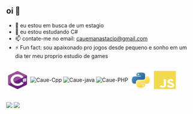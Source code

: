 ## oi 👋
- 🔭 eu estou em busca de um estagio
- 🌱 eu estou estudando C#
- 📫 contate-me no email: cauemanastacio@gmail.com
- ⚡ Fun fact: sou apaixonado pro jogos desde pequeno e sonho em um dia ter meu proprio estudio de games


<div style="display: inline_block"><br>
  <img align="center" alt="Caue-Csharp" height="50" width="60" src="https://raw.githubusercontent.com/devicons/devicon/master/icons/csharp/csharp-original.svg">
  <img align="center" alt="Caue-Cpp" height="50" width="60" src="https://cdn.jsdelivr.net/gh/devicons/devicon@latest/icons/cplusplus/cplusplus-original.svg" />
  <img align="center" alt="Caue-java" height="50" width="60" src="https://cdn.jsdelivr.net/gh/devicons/devicon@latest/icons/java/java-original-wordmark.svg" />
  <img align="center" alt="Caue-PHP" height="50" width="60" src="https://cdn.jsdelivr.net/gh/devicons/devicon@latest/icons/php/php-original.svg" />
  <img align="center" alt="Caue-Python" height="50" width="60" src="https://raw.githubusercontent.com/devicons/devicon/master/icons/python/python-original.svg">
  <img align="center" alt="Caue-JS" height="50" width="60" src="https://raw.githubusercontent.com/devicons/devicon/master/icons/javascript/javascript-plain.svg">
</div>
<br> <br>
<div> 
  <a href="https://www.linkedin.com/in/caue-anastacio" target="_blank"><img src="https://img.shields.io/badge/-LinkedIn-%230077B5?style=for-the-badge&logo=linkedin&logoColor=white" target="_blank"></a> 
  <a href="https://www.instagram.com/caue_anastacio/" target="_blank"><img src="https://img.shields.io/badge/-Instagram-%23E4405F?style=for-the-badge&logo=instagram&logoColor=white" target="_blank"></a
</div>
